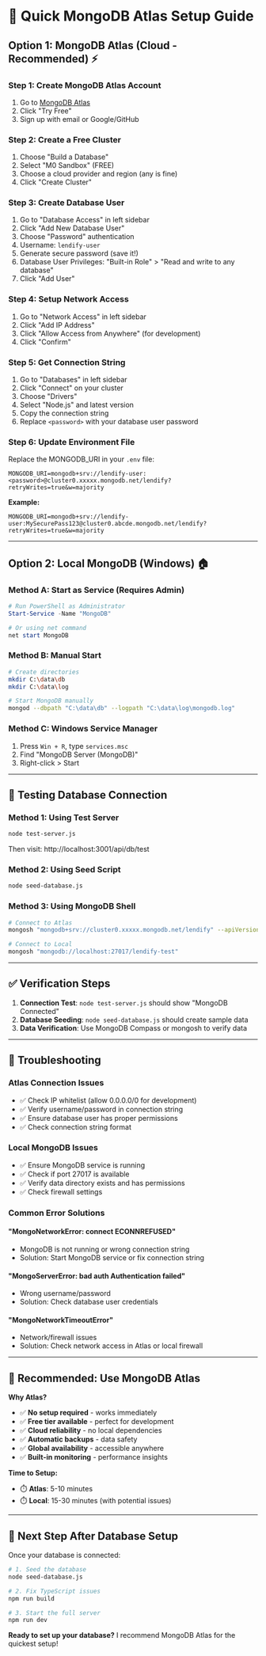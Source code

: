 # 🚀 Quick MongoDB Atlas Setup Guide

## Option 1: MongoDB Atlas (Cloud - Recommended) ⚡

### Step 1: Create MongoDB Atlas Account
1. Go to [MongoDB Atlas](https://www.mongodb.com/cloud/atlas)
2. Click "Try Free"
3. Sign up with email or Google/GitHub

### Step 2: Create a Free Cluster
1. Choose "Build a Database"
2. Select "M0 Sandbox" (FREE)
3. Choose a cloud provider and region (any is fine)
4. Click "Create Cluster"

### Step 3: Create Database User
1. Go to "Database Access" in left sidebar
2. Click "Add New Database User"
3. Choose "Password" authentication
4. Username: `lendify-user`
5. Generate secure password (save it!)
6. Database User Privileges: "Built-in Role" > "Read and write to any database"
7. Click "Add User"

### Step 4: Setup Network Access
1. Go to "Network Access" in left sidebar
2. Click "Add IP Address" 
3. Click "Allow Access from Anywhere" (for development)
4. Click "Confirm"

### Step 5: Get Connection String
1. Go to "Databases" in left sidebar
2. Click "Connect" on your cluster
3. Choose "Drivers"
4. Select "Node.js" and latest version
5. Copy the connection string
6. Replace `<password>` with your database user password

### Step 6: Update Environment File
Replace the MONGODB_URI in your `.env` file:

```env
MONGODB_URI=mongodb+srv://lendify-user:<password>@cluster0.xxxxx.mongodb.net/lendify?retryWrites=true&w=majority
```

**Example:**
```env
MONGODB_URI=mongodb+srv://lendify-user:MySecurePass123@cluster0.abcde.mongodb.net/lendify?retryWrites=true&w=majority
```

---

## Option 2: Local MongoDB (Windows) 🏠

### Method A: Start as Service (Requires Admin)
```powershell
# Run PowerShell as Administrator
Start-Service -Name "MongoDB"

# Or using net command
net start MongoDB
```

### Method B: Manual Start
```bash
# Create directories
mkdir C:\data\db
mkdir C:\data\log

# Start MongoDB manually
mongod --dbpath "C:\data\db" --logpath "C:\data\log\mongodb.log"
```

### Method C: Windows Service Manager
1. Press `Win + R`, type `services.msc`
2. Find "MongoDB Server (MongoDB)"
3. Right-click > Start

---

## 🧪 Testing Database Connection

### Method 1: Using Test Server
```bash
node test-server.js
```
Then visit: http://localhost:3001/api/db/test

### Method 2: Using Seed Script
```bash
node seed-database.js
```

### Method 3: Using MongoDB Shell
```bash
# Connect to Atlas
mongosh "mongodb+srv://cluster0.xxxxx.mongodb.net/lendify" --apiVersion 1 --username lendify-user

# Connect to Local
mongosh "mongodb://localhost:27017/lendify-test"
```

---

## ✅ Verification Steps

1. **Connection Test**: `node test-server.js` should show "MongoDB Connected"
2. **Database Seeding**: `node seed-database.js` should create sample data
3. **Data Verification**: Use MongoDB Compass or mongosh to verify data

---

## 🔧 Troubleshooting

### Atlas Connection Issues
- ✅ Check IP whitelist (allow 0.0.0.0/0 for development)
- ✅ Verify username/password in connection string
- ✅ Ensure database user has proper permissions
- ✅ Check connection string format

### Local MongoDB Issues
- ✅ Ensure MongoDB service is running
- ✅ Check if port 27017 is available
- ✅ Verify data directory exists and has permissions
- ✅ Check firewall settings

### Common Error Solutions

#### "MongoNetworkError: connect ECONNREFUSED"
- MongoDB is not running or wrong connection string
- Solution: Start MongoDB service or fix connection string

#### "MongoServerError: bad auth Authentication failed"
- Wrong username/password
- Solution: Check database user credentials

#### "MongoNetworkTimeoutError"
- Network/firewall issues
- Solution: Check network access in Atlas or local firewall

---

## 🚀 **Recommended: Use MongoDB Atlas**

**Why Atlas?**
- ✅ **No setup required** - works immediately
- ✅ **Free tier available** - perfect for development
- ✅ **Cloud reliability** - no local dependencies
- ✅ **Automatic backups** - data safety
- ✅ **Global availability** - accessible anywhere
- ✅ **Built-in monitoring** - performance insights

**Time to Setup:**
- ⏱️ **Atlas**: 5-10 minutes
- ⏱️ **Local**: 15-30 minutes (with potential issues)

---

## 🎯 **Next Step After Database Setup**

Once your database is connected:

```bash
# 1. Seed the database
node seed-database.js

# 2. Fix TypeScript issues 
npm run build

# 3. Start the full server
npm run dev
```

**Ready to set up your database?** I recommend MongoDB Atlas for the quickest setup!